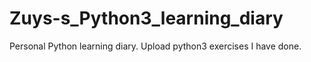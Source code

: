 # Zuys-s_Python3_learning_diary
Personal Python learning diary.
Upload python3 exercises I have done.
